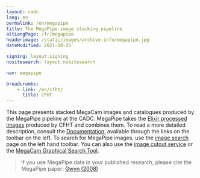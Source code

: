 ```yaml
---
layout: cadc
lang: en
permalink: /en/megapipe
title: The MegaPipe image stacking pipeline
altLangPage: /fr/megapipe
headerimage: /static/images/archive-info/megapipe.jpg
dateModified: 2021-10-25

signing: layout.signing
nositesearch: layout.nositesearch

nav: megapipe

breadcrumbs:
    - link: /en/cfht/
      title: CFHT
---
```

<p>
This page presents stacked MegaCam images and catalogues
produced by the MegaPipe pipeline at the CADC.
MegaPipe takes the 
<a rel="external" href="https://www.cfht.hawaii.edu/Instruments/Elixir/" class="ui-link">Elixir
processed images</a> produced by CFHT and combines them.  To read
a more detailed description, consult the
<a href="/en/megapipe/docs/intro.html" class="ui-link">Documentation</a>, available through the
links on the toolbar on the left.  To search for MegaPipe images,
use the
<a href="/en/search/?collection=CFHTMEGAPIPE&amp;noexec=true" class="ui-link">image search</a> page on the left hand toolbar.  You can also use the 
<a href="/en/megapipe/access/cut.html" class="ui-link">image cutout service</a> or
the <a href="/en/megapipe/access/graph.html" class="ui-link">MegaCam Graphical
Search Tool</a>.
</p>
<p>
</p><blockquote>
If you use MegaPipe data in your published research, please cite
the MegaPipe paper:
<a rel="external" href="http://adsabs.harvard.edu/abs/2008PASP..120..212G" class="ui-link">Gwyn (2008)</a>
</blockquote>
